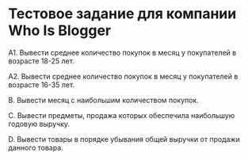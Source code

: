 # Тестовое задание для компании Who Is Blogger

А1. Вывести среднее количество покупок в месяц у покупателей в возрасте 18-25 лет.

A2. Вывести среднее количество покупок в месяц у покупателей в возрасте 16-35 лет.

B. Вывести месяц с наибольшим количеством покупок.

C. Вывести предметы, продажа которых обеспечила наибольшую годовую выручку.

D. Вывести товары в порядке убывания общей выручки от продажи данного товара.
